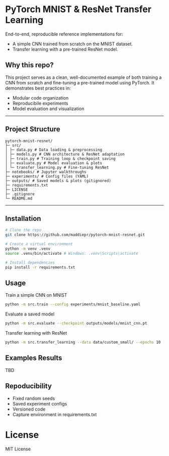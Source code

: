 # PyTorch MNIST & ResNet Transfer Learning

End-to-end, reproducible reference implementations for:
- A simple CNN trained from scratch on the MNIST dataset.
- Transfer learning with a pre-trained ResNet model.

## Why this repo?
This project serves as a clean, well-documented example of both training a CNN from scratch and fine-tuning a pre-trained model using PyTorch. It demonstrates best practices in:
- Modular code organization
- Reproducibile experiments
- Model evaluation and visualization

---

## Project Structure

```
pytorch-mnist-resnet/
├─ src/
│ ├─ data.py # Data loading & preprocessing
│ ├─ models.py # CNN architecture & ResNet adaptation
│ ├─ train.py # Training loop & checkpoint saving
│ ├─ evaluate.py # Model evaluation & plots
│ └─ transfer_learning.py # Fine-tuning ResNet
├─ notebooks/ # Jupyter walkthroughs
├─ experiments/ # Config files (YAML)
├─ outputs/ # Saved models & plots (gitignored)
├─ requirements.txt
├─ LICENSE 
├─ .gitignore
└─ README.md
```

---

## Installation
```bash
# Clone the repo
git clone https://github.com/maddiepr/pytorch-mnist-resnet.git

# Create a virtual environment
python -m venv .venv
source .venv/bin/activate # Windows: .venv\Scripts\activate

# Install dependencies
pip install -r requirements.txt
```

## Usage

Train a simple CNN on MNIST

```bash
python -m src.train --config experiments/mnist_baseline.yaml
```

Evaluate a saved model
```bash
python -m src.evaluate --checkpoint outputs/models/mnist_cnn.pt
```

Transfer learning with ResNet
```bash
python -m src.transfer_learning --data data/custom_small/ --epochs 10 --freeze-backbone true
```

## Examples Results

TBD

## Repoducibility
- Fixed random seeds
- Saved experiment configs
- Versioned code
- Capture environment in requirements.txt

# License
MIT License
